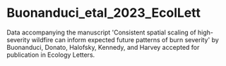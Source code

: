 # Buonanduci_etal_2023_EcolLett
Data accompanying the manuscript 'Consistent spatial scaling of high-severity wildfire can inform expected future patterns of burn severity' by Buonanduci, Donato, Halofsky, Kennedy, and Harvey accepted for publication in Ecology Letters.
